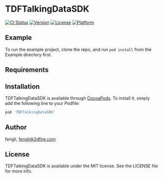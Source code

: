# TDFTalkingDataSDK

[![CI Status](http://img.shields.io/travis/fengli/TDFTalkingDataSDK.svg?style=flat)](https://travis-ci.org/fengli/TDFTalkingDataSDK)
[![Version](https://img.shields.io/cocoapods/v/TDFTalkingDataSDK.svg?style=flat)](http://cocoapods.org/pods/TDFTalkingDataSDK)
[![License](https://img.shields.io/cocoapods/l/TDFTalkingDataSDK.svg?style=flat)](http://cocoapods.org/pods/TDFTalkingDataSDK)
[![Platform](https://img.shields.io/cocoapods/p/TDFTalkingDataSDK.svg?style=flat)](http://cocoapods.org/pods/TDFTalkingDataSDK)

## Example

To run the example project, clone the repo, and run `pod install` from the Example directory first.

## Requirements

## Installation

TDFTalkingDataSDK is available through [CocoaPods](http://cocoapods.org). To install
it, simply add the following line to your Podfile:

```ruby
pod 'TDFTalkingDataSDK'
```

## Author

fengli, fengli@2dfire.com

## License

TDFTalkingDataSDK is available under the MIT license. See the LICENSE file for more info.
